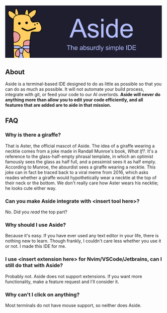 ![Aside — the absurdly simple IDE](Assets/Banner.png)
## About
Aside is a terminal-based IDE designed to do as little as possible so that you can do as much as possible. It will not automate your build process, integrate with git, or feed your code to our AI overlords. **Aside will never do anything more than allow you to edit your code efficiently, and all features that are added are to aide in that mission.**

## FAQ
### Why is there a giraffe?
That is Aster, the official mascot of Aside. The idea of a giraffe wearing a necktie comes from a joke made in Randall Munroe's book, *What If?*. It's a reference to the glass-half-empty phrasal template, in which an optimist famously sees the glass as half full, and a pessimist sees it as half empty. According to Munroe, the absurdist sees a giraffe wearing a necktie. This joke can in fact be traced back to a viral meme from 2016, which asks reades whether a giraffe would hypothetically wear a necktie at the top of their neck or the bottom. We don't really care how Aster wears his necktie; he looks cute either way.

### Can you make Aside integrate with \<insert tool here\>?
No. Did you *read* the top part?

### Why should I use Aside?
Because it's easy. If you have ever used any text editor in your life, there is nothing new to learn. Though frankly, I couldn't care less whether you use it or not. I made this IDE for me.

### I use \<insert extension here\> for Nvim/VSCode/Jetbrains, can I still do that with Aside?
Probably not. Aside does not support extensions. If you want more functionality, make a feature request and I'll consider it.

### Why can't I click on anything?
Most terminals do not have mouse support, so neither does Aside.


